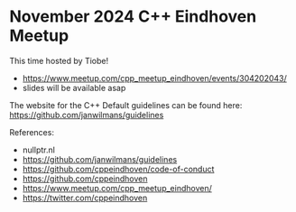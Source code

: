 # November 2024 C++ Eindhoven Meetup

This time hosted by Tiobe!

- https://www.meetup.com/cpp_meetup_eindhoven/events/304202043/
- slides will be available asap

The website for the C++ Default guidelines can be found here: https://github.com/janwilmans/guidelines

References:

- nullptr.nl
- https://github.com/janwilmans/guidelines
- https://github.com/cppeindhoven/code-of-conduct
- https://github.com/cppeindhoven
- https://www.meetup.com/cpp_meetup_eindhoven/
- https://twitter.com/cppeindhoven
